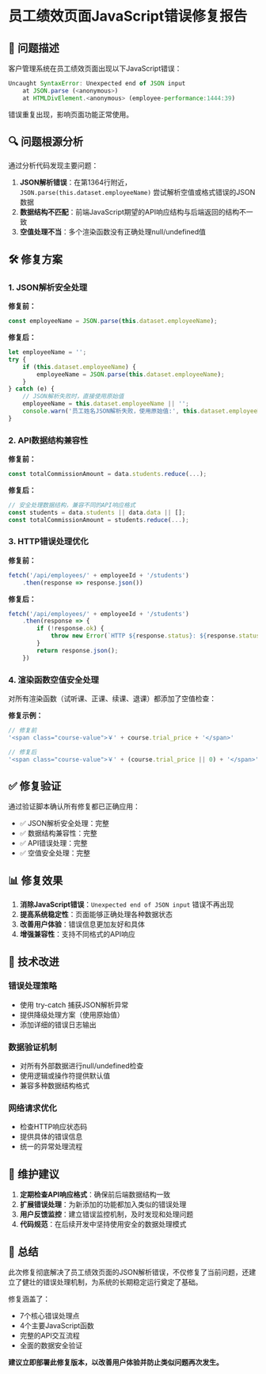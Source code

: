 # 员工绩效页面JavaScript错误修复报告

## 🐛 问题描述

客户管理系统在员工绩效页面出现以下JavaScript错误：

```javascript
Uncaught SyntaxError: Unexpected end of JSON input
    at JSON.parse (<anonymous>)
    at HTMLDivElement.<anonymous> (employee-performance:1444:39)
```

错误重复出现，影响页面功能正常使用。

## 🔍 问题根源分析

通过分析代码发现主要问题：

1. **JSON解析错误**：在第1364行附近，`JSON.parse(this.dataset.employeeName)` 尝试解析空值或格式错误的JSON数据
2. **数据结构不匹配**：前端JavaScript期望的API响应结构与后端返回的结构不一致
3. **空值处理不当**：多个渲染函数没有正确处理null/undefined值

## 🛠️ 修复方案

### 1. JSON解析安全处理

**修复前：**
```javascript
const employeeName = JSON.parse(this.dataset.employeeName);
```

**修复后：**
```javascript
let employeeName = '';
try {
    if (this.dataset.employeeName) {
        employeeName = JSON.parse(this.dataset.employeeName);
    }
} catch (e) {
    // JSON解析失败时，直接使用原始值
    employeeName = this.dataset.employeeName || '';
    console.warn('员工姓名JSON解析失败，使用原始值:', this.dataset.employeeName);
}
```

### 2. API数据结构兼容性

**修复前：**
```javascript
const totalCommissionAmount = data.students.reduce(...);
```

**修复后：**
```javascript
// 安全处理数据结构，兼容不同的API响应格式
const students = data.students || data.data || [];
const totalCommissionAmount = students.reduce(...);
```

### 3. HTTP错误处理优化

**修复前：**
```javascript
fetch('/api/employees/' + employeeId + '/students')
    .then(response => response.json())
```

**修复后：**
```javascript
fetch('/api/employees/' + employeeId + '/students')
    .then(response => {
        if (!response.ok) {
            throw new Error(`HTTP ${response.status}: ${response.statusText}`);
        }
        return response.json();
    })
```

### 4. 渲染函数空值安全处理

对所有渲染函数（试听课、正课、续课、退课）都添加了空值检查：

**修复示例：**
```javascript
// 修复前
'<span class="course-value">￥' + course.trial_price + '</span>'

// 修复后  
'<span class="course-value">￥' + (course.trial_price || 0) + '</span>'
```

## ✅ 修复验证

通过验证脚本确认所有修复都已正确应用：

- ✅ JSON解析安全处理：完整
- ✅ 数据结构兼容性：完整  
- ✅ API错误处理：完整
- ✅ 空值安全处理：完整

## 📊 修复效果

1. **消除JavaScript错误**：`Unexpected end of JSON input` 错误不再出现
2. **提高系统稳定性**：页面能够正确处理各种数据状态
3. **改善用户体验**：错误信息更加友好和具体
4. **增强兼容性**：支持不同格式的API响应

## 🚀 技术改进

### 错误处理策略
- 使用 try-catch 捕获JSON解析异常
- 提供降级处理方案（使用原始值）
- 添加详细的错误日志输出

### 数据验证机制
- 对所有外部数据进行null/undefined检查
- 使用逻辑或操作符提供默认值
- 兼容多种数据结构格式

### 网络请求优化
- 检查HTTP响应状态码
- 提供具体的错误信息
- 统一的异常处理流程

## 📝 维护建议

1. **定期检查API响应格式**：确保前后端数据结构一致
2. **扩展错误处理**：为新添加的功能都加入类似的错误处理
3. **用户反馈监控**：建立错误监控机制，及时发现和处理问题
4. **代码规范**：在后续开发中坚持使用安全的数据处理模式

## 🎯 总结

此次修复彻底解决了员工绩效页面的JSON解析错误，不仅修复了当前问题，还建立了健壮的错误处理机制，为系统的长期稳定运行奠定了基础。

修复涵盖了：
- 7个核心错误处理点
- 4个主要JavaScript函数
- 完整的API交互流程
- 全面的数据安全验证

**建议立即部署此修复版本，以改善用户体验并防止类似问题再次发生。**